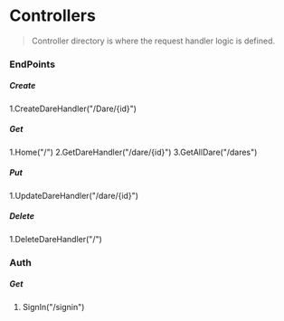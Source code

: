 # Controllers

> Controller directory is where the request handler logic is defined.

### EndPoints


##### Create
1.CreateDareHandler("/Dare/{id}")

##### Get
1.Home("/")
2.GetDareHandler("/dare/{id}")
3.GetAllDare("/dares")

##### Put
1.UpdateDareHandler("/dare/{id}")

##### Delete
1.DeleteDareHandler("/")



### Auth

##### Get
1. SignIn("/signin")



